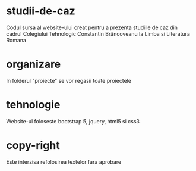 # studii-de-caz
Codul sursa al website-ului creat pentru a prezenta studiile de caz din cadrul Colegiului Tehnologic Constantin Brâncoveanu la Limba si Literatura Romana

# organizare
In folderul "proiecte" se vor regasii toate proiectele

# tehnologie
Website-ul foloseste bootstrap 5, jquery, html5 si css3

# copy-right
Este interzisa refolosirea textelor fara aprobare
